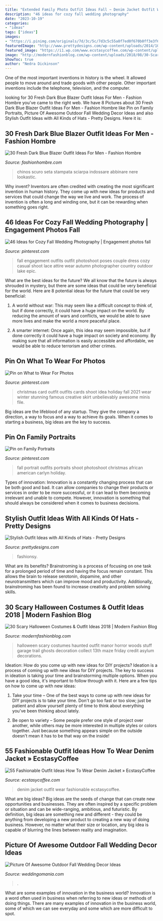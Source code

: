 ```yaml
---
title: "Extended Family Photo Outfit Ideas Fall ~ Denim Jacket Outfit Wear Fashionable Ecstasycoffee"
description: "46 ideas for cozy fall wedding photography"
date: "2023-10-19"
categories:
- "ideas"
tags: ["ideas"]
images:
- "https://i.pinimg.com/originals/7d/3c/5c/7d3c5c55a0f7ed0f670b0ff3e3f69f65.jpg"
featuredImage: "http://www.prettydesigns.com/wp-content/uploads/2014/10/Stunning-Fur-Hat-Outfit.jpg"
featured_image: "https://i1.wp.com/www.ecstasycoffee.com/wp-content/uploads/2016/10/Denim-Jacket-17.jpg"
image: "http://modernfashionblog.com/wp-content/uploads/2018/08/30-Scary-Halloween-Costumes-Outfit-Ideas-2018-23.jpg"
ShowToc: true
author: "Nedra Dickinson"
---
```



One of the most important inventions in history is the wheel. It allowed people to move around and trade goods with other people. Other important inventions include the telephone, television, and the computer.

	

		
looking for 30 Fresh Dark Blue Blazer Outfit Ideas For Men - Fashion Hombre you've came to the right web. We have 8 Pictures about 30 Fresh Dark Blue Blazer Outfit Ideas For Men - Fashion Hombre like Pin on Family Portraits, Picture Of Awesome Outdoor Fall Wedding Decor Ideas and also Stylish Outfit Ideas with All Kinds of Hats - Pretty Designs. Here it is:
		
    
## 30 Fresh Dark Blue Blazer Outfit Ideas For Men - Fashion Hombre

<img loading=lazy src="https://www.fashionhombre.com/wp-content/uploads/2019/07/Fresh-Dark-Blue-Blazer-Outfit-Ideas-For-Men-12-1.jpg" onerror="this.onerror=null;this.src='https://tse3.mm.bing.net/th?id=OIP.GonPSKXua_3ro3Jr9-_D4wHaLH&amp;pid=15.1';" alt="30 Fresh Dark Blue Blazer Outfit Ideas For Men - Fashion Hombre">

_Source: fashionhombre.com_

>chinos scuro seta stampata sciarpa indossare abbinare nere lookastic. 

	

Why invent?
Inventors are often credited with creating the most significant invention in human history. They come up with new ideas for products and services that could change the way we live and work. The process of invention is often a long and winding one, but it can be rewarding when something goes right.

    
## 46 Ideas For Cozy Fall Wedding Photography | Engagement Photos Fall

<img loading=lazy src="https://i.pinimg.com/originals/7d/3c/5c/7d3c5c55a0f7ed0f670b0ff3e3f69f65.jpg" onerror="this.onerror=null;this.src='https://tse3.mm.bing.net/th?id=OIP.tuYp2dUWVVU--NP96pNitgHaLH&amp;pid=15.1';" alt="46 Ideas for Cozy Fall Wedding Photography | Engagement photos fall">

_Source: pinterest.com_

>fall engagement outfits outfit photoshoot poses couple dress cozy casual shoot lace attire wear autumn photographer country outdoor lake epic. 

	

What are the best ideas for the future?
We all know that the future is always shrouded in mystery, but there are some ideas that could be very beneficial for the world. Here are 8 potential ideas for the future that could be very beneficial:
1. A world without war: This may seem like a difficult concept to think of, but if done correctly, it could have a huge impact on the world. By reducing the amount of wars and conflicts, we would be able to save more lives and make the world a more peaceful place.

2. A smarter internet: Once again, this idea may seem impossible, but if done correctly it could have a huge impact on society and economy. By making sure that all information is easily accessible and affordable, we would be able to reduce terrorism and other crimes.


    
## Pin On What To Wear For Photos

<img loading=lazy src="https://i.pinimg.com/736x/c7/21/45/c72145a016571499179b382f0f186c1a.jpg" onerror="this.onerror=null;this.src='https://tse3.mm.bing.net/th?id=OIP.pZX8diiJjhBlhYgJ37o9EgHaLH&amp;pid=15.1';" alt="Pin on What to Wear For Photos">

_Source: pinterest.com_

>christmas card outfit outfits cards shoot idea holiday fall 2021 wear winter stunning famous creative skirt unbelievably awesome minis file. 

	

Big ideas are the lifeblood of any startup. They give the company a direction, a way to focus and a way to achieve its goals. When it comes to starting a business, big ideas are the key to success.

    
## Pin On Family Portraits

<img loading=lazy src="https://i.pinimg.com/736x/54/73/68/547368c0e1cc0ab39eed722100c56970.jpg" onerror="this.onerror=null;this.src='https://tse4.mm.bing.net/th?id=OIP.3GBe33wLQ__M8spSrc3XrAHaLH&amp;pid=15.1';" alt="Pin on Family Portraits">

_Source: pinterest.com_

>fall portrait outfits portraits shoot photoshoot christmas african american carlyn holiday. 

	

Types of innovation:
Innovation is a constantly changing process that can be both good and bad. It can allow companies to change their products or services in order to be more successful, or it can lead to them becoming irrelevant and unable to compete. However, innovation is something that should always be considered when it comes to business decisions.

    
## Stylish Outfit Ideas With All Kinds Of Hats - Pretty Designs

<img loading=lazy src="http://www.prettydesigns.com/wp-content/uploads/2014/10/Stunning-Fur-Hat-Outfit.jpg" onerror="this.onerror=null;this.src='https://tse3.mm.bing.net/th?id=OIP.015Rl2ohEv8XTk_dp0AFFAHaLI&amp;pid=15.1';" alt="Stylish Outfit Ideas with All Kinds of Hats - Pretty Designs">

_Source: prettydesigns.com_

>fashionsy. 

	

What are its benefits?
Brainstroming is a process of focusing on one task for a prolonged period of time and having the focus remain constant. This allows the brain to release serotonin, dopamine, and other neurotransmitters which can improve mood and productivity. Additionally, brainstroming has been found to increase creativity and problem solving skills.

    
## 30 Scary Halloween Costumes &amp; Outfit Ideas 2018 | Modern Fashion Blog

<img loading=lazy src="http://modernfashionblog.com/wp-content/uploads/2018/08/30-Scary-Halloween-Costumes-Outfit-Ideas-2018-23.jpg" onerror="this.onerror=null;this.src='https://tse3.mm.bing.net/th?id=OIP.a13y7utdmdZYHInK1bO0AAHaIf&amp;pid=15.1';" alt="30 Scary Halloween Costumes &amp; Outfit Ideas 2018 | Modern Fashion Blog">

_Source: modernfashionblog.com_

>halloween scary costumes haunted outfit manor horror woods stuff garage trail ghosts decoration collect 13th maze friday credit asylum decorations. 

	

Ideation: How do you come up with new ideas for DIY projects?
Ideation is a process of coming up with new ideas for DIY projects. The key to success in ideation is taking your time and brainstorming multiple options. When you have a good idea, it's important to follow through with it. Here are a few tips on how to come up with new ideas:
1. Take your time – One of the best ways to come up with new ideas for DIY projects is to take your time. Don't go too fast or too slow; just be patient and allow yourself plenty of time to think about everything you've been thinking about lately.

2. Be open to variety – Some people prefer one style of project over another, while others may be more interested in multiple styles or colors together. Just because something appears simple on the outside doesn't mean it has to be that way on the inside!


    
## 55 Fashionable Outfit Ideas How To Wear Denim Jacket » EcstasyCoffee

<img loading=lazy src="https://i1.wp.com/www.ecstasycoffee.com/wp-content/uploads/2016/10/Denim-Jacket-17.jpg" onerror="this.onerror=null;this.src='https://tse4.mm.bing.net/th?id=OIP.5RwXPwbJaGtTgyArkh0EVAHaLG&amp;pid=15.1';" alt="55 Fashionable Outfit Ideas How To Wear Denim Jacket » EcstasyCoffee">

_Source: ecstasycoffee.com_

>denim jacket outfit wear fashionable ecstasycoffee. 

	

What are big ideas?
Big ideas are the seeds of change that can create new opportunities and businesses. They are often inspired by a specific problem or situation and can be wide-ranging, ambitious, and futuristic. By definition, big ideas are something new and different - they could be anything from developing a new product to creating a new way of doing business. However, no matter what their size or location, any big idea is capable of blurring the lines between reality and imagination.

    
## Picture Of Awesome Outdoor Fall Wedding Decor Ideas

<img loading=lazy src="https://i.weddingomania.com/awesome-outdoor-fall-wedding-decor-ideas-23.jpg" onerror="this.onerror=null;this.src='https://tse2.mm.bing.net/th?id=OIP.CS2GQGCt9LCpc8Alw_qQxQHaLH&amp;pid=15.1';" alt="Picture Of Awesome Outdoor Fall Wedding Decor Ideas">

_Source: weddingomania.com_

>. 

	

What are some examples of innovation in the business world?
Innovation is a word often used in business when referring to new ideas or methods of doing things. There are many examples of innovation in the business world, some of which we can see everyday and some which are more difficult to spot.

